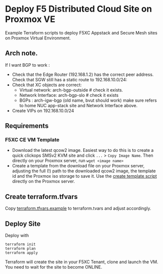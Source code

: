 # Deploy F5 Distributed Cloud Site on Proxmox VE

Example Terraform scripts to deploy F5XC Appstack and Secure Mesh sites on Proxmox Virtual Environment.

##  Arch note.

If I want BGP to work :
- Check that the Edge Router (192.168.1.2) has the correct peer address.  Check that SGW still has a static route to 192.168.10.0/24:
- Check that XC objects are correct:
  - Virtual network:  arch-bgp-outside  # check it exists.
  - Network Interface: arch-bgp-slo  # check it exists
  - BGPs :  arch-igw-bgp (old name, bvut should work) make sure refers to home NUC app-stack site and Network Interface above.
- Create VIPs on 192.168.10.0/24


## Requirements

### F5XC CE VM Template

- Download the latest qcow2 image.  Easiest way to do this is to create a quick clickops SMSv2 KVM site and click `...` > `Copy Image Name`.  Then directly on your Proxmox server, run `wget <image name>`
- Create a template from the download file on your Proxmox server, adjusting the full (!) path to the downloaded qcow2 image, the template id and the Proxmox iso storage to save it.  Use the [create template script](create_f5xc_ce_template.sh) directly on the Proxmox server.

## Create terraform.tfvars

Copy [terraform.tfvars.example](terraform.tfvars.example) to terraform.tvars and adjust accordingly.

## Deploy Site

Deploy with 

```
terraform init
terraform plan
terraform apply
```

Terraform will create the site in your F5XC Tenant, clone and launch the VM.  You need to wait for the site to become ONLINE.